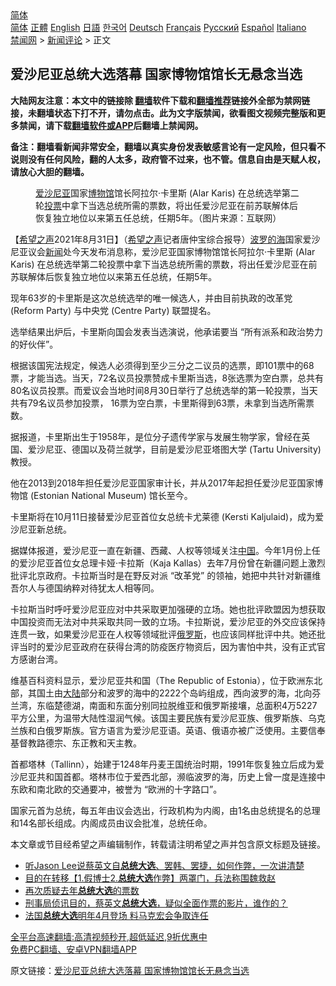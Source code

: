  <!-- 面包屑导航 --> <div class="breadcrumb"><!-- GTranslate: https://gtranslate.io/ -->  <div class="switcher notranslate">  <div class="selected">  <a href="#" onclick="return false;"> 简体</a>  </div>  <div class="option">  <a href="https://www.bannedbook.org" onclick="doGTranslate('zh-CN|zh-CN');jQuery('div.switcher div.selected a').html(jQuery(this).html());return false;" title="简体中文" class="nturl selected"> 简体</a>  <a href="https://www.bannedbook.org/zh-tw/" onclick="doGTranslate('zh-CN|zh-TW');jQuery('div.switcher div.selected a').html(jQuery(this).html());return false;" title="繁體中文" class="nturl"> 正體</a>  <a href="https://www.bannedbook.org/en/" onclick="doGTranslate('zh-CN|en');jQuery('div.switcher div.selected a').html(jQuery(this).html());return false;" title="English" class="nturl"> English</a>  <a href="https://www.bannedbook.org/ja/" onclick="doGTranslate('zh-CN|ja');jQuery('div.switcher div.selected a').html(jQuery(this).html());return false;" title="日本語" class="nturl"> 日語</a>  <a href="https://www.bannedbook.org/ko/" onclick="doGTranslate('zh-CN|ko');jQuery('div.switcher div.selected a').html(jQuery(this).html());return false;" title="한국어" class="nturl"> 한국어</a>  <a href="https://www.bannedbook.org/de/" onclick="doGTranslate('zh-CN|de');jQuery('div.switcher div.selected a').html(jQuery(this).html());return false;" title="Deutsch" class="nturl"> Deutsch</a>  <a href="https://www.bannedbook.org/fr/" onclick="doGTranslate('zh-CN|fr');jQuery('div.switcher div.selected a').html(jQuery(this).html());return false;" title="Français" class="nturl"> Français</a>  <a href="https://www.bannedbook.org/ru/" onclick="doGTranslate('zh-CN|ru');jQuery('div.switcher div.selected a').html(jQuery(this).html());return false;" title="Русский" class="nturl"> Русский</a>  <a href="https://www.bannedbook.org/es/" onclick="doGTranslate('zh-CN|es');jQuery('div.switcher div.selected a').html(jQuery(this).html());return false;" title="Español" class="nturl"> Español</a>  <a href="https://www.bannedbook.org/it/" onclick="doGTranslate('zh-CN|it');jQuery('div.switcher div.selected a').html(jQuery(this).html());return false;" title="Italiano" class="nturl"> Italiano</a>  </div>  </div>      <div class='breadcrumb-sub'><!-- Breadcrumb NavXT 6.3.0 --> <a href="https://www.bannedbook.org/" class="home">禁闻网</a> &gt; <a href="https://www.bannedbook.org/bnews/comments/" class="category">新闻评论</a> &gt; 正文</div></div><h2>爱沙尼亚总统大选落幕 国家博物馆馆长无悬念当选</h2> <p class="notice"><b>大陆网友注意：本文中的链接除 <a href="https://github.com/bannedbook/fanqiang" >翻墙</a>软件下载和<a href="https://github.com/killgcd/justmysocks/blob/master/README.md">翻墙推荐</a>链接外全部为禁网链接，未翻墙状态下打不开，请勿点击。此为文字版禁闻，欲看图文视频完整版和更多禁闻，请下载<a href="https://github.com/bannedbook/fanqiang">翻墙软件或APP</a>后翻墙上禁闻网。</p><p>备注：翻墙看新闻非常安全，翻墙以真实身份发表敏感言论有一定风险，但只看不说则没有任何风险，翻的人太多，政府管不过来，也不管。信息自由是天赋人权，请放心大胆的翻墙。</b></p>  <div class="entry"> <figure> <p><figcaption><a href="https://www.bannedbook.org/bnews/tag/%E7%88%B1%E6%B2%99%E5%B0%BC%E4%BA%9A/" class="st_tag internal_tag" rel="tag" title="标签 爱沙尼亚 下的日志">爱沙尼亚</a>国家<a href="https://www.bannedbook.org/bnews/tag/%e5%8d%9a%e7%89%a9%e9%a6%86/" class="st_tag internal_tag" rel="tag" title="标签 博物馆 下的日志">博物馆</a>馆长阿拉尔·卡里斯 (Alar Karis) 在总统选举第二轮<a href="https://www.bannedbook.org/bnews/tag/%E6%8A%95%E7%A5%A8/" class="st_tag internal_tag" rel="tag" title="标签 投票 下的日志">投票</a>中拿下当选总统所需的票数，将出任爱沙尼亚在前苏联解体后恢复独立地位以来第五任总统，任期5年。（图片来源：互联网）</figcaption></figure> <p>【<span class='wp_keywordlink_affiliate'><a href="https://www.soundofhope.org" title="希望之声" target="_blank">希望之声</a></span>2021年8月31日】（<a href="https://www.bannedbook.org/bnews/tag/%e5%b8%8c%e6%9c%9b%e4%b9%8b%e5%a3%b0/" class="st_tag internal_tag" rel="tag" title="标签 希望之声 下的日志">希望之声</a>记者唐仲宝综合报导）<a href="https://www.bannedbook.org/bnews/tag/%E6%B3%A2%E7%BD%97%E7%9A%84%E6%B5%B7/" class="st_tag internal_tag" rel="tag" title="标签 波罗的海 下的日志">波罗的海</a>国家爱沙尼亚议会<span class='wp_keywordlink_affiliate'><a href="https://www.bannedbook.org/" title="新闻">新闻</a></span>处今天发布消息称，爱沙尼亚国家博物馆馆长阿拉尔·卡里斯 (Alar Karis) 在总统选举第二轮投票中拿下当选总统所需的票数，将出任爱沙尼亚在前苏联解体后恢复独立地位以来第五任总统，任期5年。</p> <p>现年63岁的卡里斯是这次总统选举的唯一候选人，并由目前执政的改革党 (Reform Party) 与中央党 (Centre Party) 联盟提名。</p> <p>选举结果出炉后，卡里斯向国会发表当选演说，他承诺要当 “所有派系和政治势力的好伙伴”。</p>  <p>根据该国宪法规定，候选人必须得到至少三分之二议员的选票，即101票中的68票，才能当选。当天，72名议员投票赞成卡里斯当选，8张选票为空白票，总共有80名议员投票。而爱议会当地时间8月30日举行了总统选举的第一轮投票，当天共有79名议员参加投票， 16票为空白票，卡里斯得到63票，未拿到当选所需票数。</p> <p>据报道，卡里斯出生于1958年，是位分子遗传学家与发展生物学家，曾经在英国、爱沙尼亚、德国以及荷兰就学，目前是爱沙尼亚塔图大学 (Tartu University) 教授。</p> <p>他在2013到2018年担任爱沙尼亚国家审计长，并从2017年起担任爱沙尼亚国家博物馆 (Estonian National Museum) 馆长至今。</p>  <p>卡里斯将在10月11日接替爱沙尼亚首位女总统卡尤莱德 (Kersti Kaljulaid)，成为爱沙尼亚新总统。</p> <p>据媒体报道，爱沙尼亚一直在新疆、西藏、人权等领域关注<span class='wp_keywordlink_affiliate'><a href="https://www.bannedbook.org/" title="中国" target="_blank">中国</a></span>。今年1月份上任的爱沙尼亚首位女总理卡娅·卡拉斯（Kaja Kallas）去年7月份曾在新疆问题上激烈批评北京政府。卡拉斯当时是在野反对派 “改革党” 的领袖，她把中共针对新疆维吾尔人与德国纳粹对待犹太人相等同。</p> <p>卡拉斯当时呼吁爱沙尼亚应对中共采取更加强硬的立场。她也批评欧盟因为想获取中国投资而无法对中共采取共同一致的立场。卡拉斯说，爱沙尼亚的外交应该保持连贯一致，如果爱沙尼亚在人权等领域批评<a href="https://www.bannedbook.org/bnews/tag/%e4%bf%84%e7%bd%97%e6%96%af/" class="st_tag internal_tag" rel="tag" title="标签 俄罗斯 下的日志">俄罗斯</a>，也应该同样批评中共。她还批评当时的爱沙尼亚政府在获得台湾的防疫医疗物资后，因为害怕中共，没有正式官方感谢台湾。</p>  <p>维基百科资料显示，爱沙尼亚共和国（The Republic of Estonia），位于欧洲东北部，其国土由<span class='wp_keywordlink_affiliate'><a href="https://www.bannedbook.org/" title="大陆" target="_blank">大陆</a></span>部分和波罗的海中的2222个岛屿组成，西向波罗的海，北向芬兰湾，东临楚德湖，南面和东面分别同拉脱维亚和俄罗斯接壤，总面积4万5227平方公里，为温带大陆性湿润气候。该国主要民族有爱沙尼亚族、俄罗斯族、乌克兰族和白俄罗斯族。官方语言为爱沙尼亚语。英语、俄语亦被广泛使用。主要信奉基督教路德宗、东正教和天主教。</p> <p>首都塔林（Tallinn），始建于1248年丹麦王国统治时期，1991年恢复独立后成为爱沙尼亚共和国首都。塔林市位于爱西北部，濒临波罗的海，历史上曾一度是连接中东欧和南北欧的交通要冲，被誉为 “欧洲的十字路口”。</p> <p>国家元首为总统，每五年由议会选出，行政机构为内阁，由1名由总统提名的总理和14名部长组成。内阁成员由议会批准，总统任命。</p>  <p>本文章或节目经希望之声编辑制作，转载请注明希望之声并包含原文标题及链接。 </p> <ul class='op-related-articles' title='相关阅读'> <li><a href='https://www.bannedbook.org/bnews/taiwannews/20210820/1609949.html' target='_blank'>听Jason Lee说蔡英文自<b>总统大选</b>、罢韩、罢捷，如何作弊，一次讲清楚</a></li> <li><a href='https://www.bannedbook.org/bnews/taiwannews/20210816/1607461.html' target='_blank'>目的在转移【1.假博士2.<b>总统大选</b>作弊】两罩门，兵法称围魏救赵</a></li> <li><a href='https://www.bannedbook.org/bnews/taiwannews/20210814/1606380.html' target='_blank'>再次质疑去年<b>总统大选</b>的票数</a></li> <li><a href='https://www.bannedbook.org/bnews/taiwannews/20210813/1605608.html' target='_blank'>刑事局侦讯目的，蔡英文<b>总统大选</b>，疑似全面作票的影片，谁作的？</a></li> <li><a href='https://www.bannedbook.org/bnews/baitai/20210714/1586808.html' target='_blank'>法国<b>总统大选</b>明年4月登场 料马克宏会争取连任</a></li> </ul> <p class="texttj"> <a href="https://github.com/bannedbook/fanqiang/wiki/V2ray%E6%9C%BA%E5%9C%BA" target="_blank">全平台高速翻墙:高清视频秒开,超低延迟,9折优惠中</a><br/> <a href="https://github.com/bannedbook/fanqiang/wiki/%E7%A6%81%E9%97%BB%E7%BD%91%E5%AE%89%E5%8D%93%E7%BF%BB%E5%A2%99%E6%96%B0%E9%97%BBAPP" target="_blank">免费PC翻墙、安卓VPN翻墙APP</a></p><p>原文链接：<a class="src_link"  href="https://www.soundofhope.org/post/540509" target="_blank">爱沙尼亚总统大选落幕 国家博物馆馆长无悬念当选</a></p><a name='sharetosocial'></a>  <div style="margin-bottom:5px;padding-bottom:5px;clear:both"> <div id="archive-pix-1" class="banner-ads"> <!-- AuctionX Display platform tag START --> <div id="26318x728x90x621x_ADSLOT2" clicktrack="%%CLICK_URL_ESC%%"></div> <!-- AuctionX Display platform tag END --> </div> <div id="archive-pix-2" class="banner-ads"> <!-- AuctionX Display platform tag START --> <div id="26315x300x250x621x_ADSLOT2" clicktrack="%%CLICK_URL_ESC%%"></div> <!-- AuctionX Display platform tag END --> </div> </div>  <div id="archive-pix-1" class="banner-ads"> <!-- AuctionX Display platform tag START --> <div id="26318x728x90x621x_ADSLOT3" clicktrack="%%CLICK_URL_ESC%%"></div> <!-- AuctionX Display platform tag END --> </div> </div><!--END ENTRY--> 
